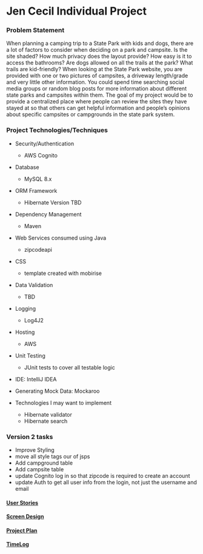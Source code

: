 # Jen Cecil Individual Project

### Problem Statement
When planning a camping trip to a State Park with kids and dogs, there are a lot of factors  to consider when deciding on a park and campsite. 
Is the site  shaded? How much privacy does the layout provide? How easy is it to access the bathrooms? Are dogs allowed on all the trails at the park? What trails are kid-friendly?
When looking at the State Park website, you are provided with one or two pictures of campsites, a driveway length/grade  and very little other  information. You could spend time searching social media groups or random blog posts for more information about different state parks and campsites within them.
The goal of my project would be to provide a centralized place  where people can review the sites they have stayed at so that others can get helpful information and people’s opinions about specific campsites or campgrounds in the state park system.


### Project Technologies/Techniques

* Security/Authentication
    * AWS Cognito
* Database
    * MySQL 8.x
* ORM Framework
    * Hibernate Version TBD
* Dependency Management
    * Maven
* Web Services consumed using Java
    * zipcodeapi
* CSS
    * template created with mobirise
* Data Validation
    * TBD
* Logging
    * Log4J2
* Hosting
    * AWS
* Unit Testing
    * JUnit tests to cover all testable logic
* IDE: IntelliJ IDEA
* Generating Mock Data: Mockaroo

* Technologies I may want to implement
    * Hibernate validator
    * Hibernate search



### Version 2 tasks
* Improve Styling
* move all style tags our of jsps
* Add campground table
* Add campsite table
* update Cognito log in so that zipcode is required to create an account
* update Auth to get all user info from the login, not just the username and email

#### [User Stories](DesignDocuments/UserStories.md)
#### [Screen Design](DesignDocuments/Screens.md)


#### [Project Plan](ProjectPlan.md)


#### [TimeLog](TimeLog.md)
